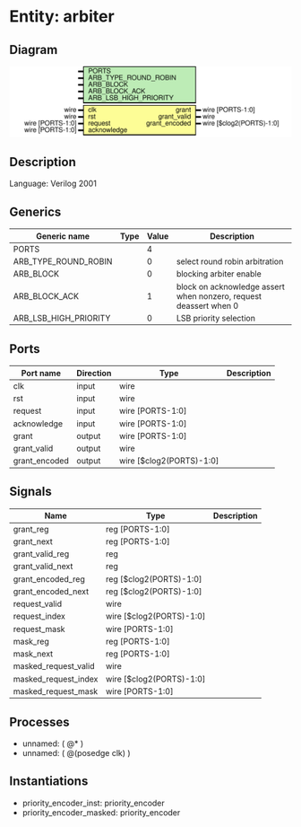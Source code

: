 # Entity: arbiter

## Diagram

![Diagram](arbiter.svg "Diagram")
## Description

Language: Verilog 2001
 
## Generics

| Generic name          | Type | Value | Description                                                        |
| --------------------- | ---- | ----- | ------------------------------------------------------------------ |
| PORTS                 |      | 4     |                                                                    |
| ARB_TYPE_ROUND_ROBIN  |      | 0     | select round robin arbitration                                     |
| ARB_BLOCK             |      | 0     | blocking arbiter enable                                            |
| ARB_BLOCK_ACK         |      | 1     | block on acknowledge assert when nonzero, request deassert when 0  |
| ARB_LSB_HIGH_PRIORITY |      | 0     | LSB priority selection                                             |
## Ports

| Port name     | Direction | Type                     | Description |
| ------------- | --------- | ------------------------ | ----------- |
| clk           | input     | wire                     |             |
| rst           | input     | wire                     |             |
| request       | input     | wire [PORTS-1:0]         |             |
| acknowledge   | input     | wire [PORTS-1:0]         |             |
| grant         | output    | wire [PORTS-1:0]         |             |
| grant_valid   | output    | wire                     |             |
| grant_encoded | output    | wire [$clog2(PORTS)-1:0] |             |
## Signals

| Name                 | Type                     | Description |
| -------------------- | ------------------------ | ----------- |
| grant_reg            | reg [PORTS-1:0]          |             |
| grant_next           | reg [PORTS-1:0]          |             |
| grant_valid_reg      | reg                      |             |
| grant_valid_next     | reg                      |             |
| grant_encoded_reg    | reg [$clog2(PORTS)-1:0]  |             |
| grant_encoded_next   | reg [$clog2(PORTS)-1:0]  |             |
| request_valid        | wire                     |             |
| request_index        | wire [$clog2(PORTS)-1:0] |             |
| request_mask         | wire [PORTS-1:0]         |             |
| mask_reg             | reg [PORTS-1:0]          |             |
| mask_next            | reg [PORTS-1:0]          |             |
| masked_request_valid | wire                     |             |
| masked_request_index | wire [$clog2(PORTS)-1:0] |             |
| masked_request_mask  | wire [PORTS-1:0]         |             |
## Processes
- unnamed: ( @* )
- unnamed: ( @(posedge clk) )
## Instantiations

- priority_encoder_inst: priority_encoder
- priority_encoder_masked: priority_encoder
